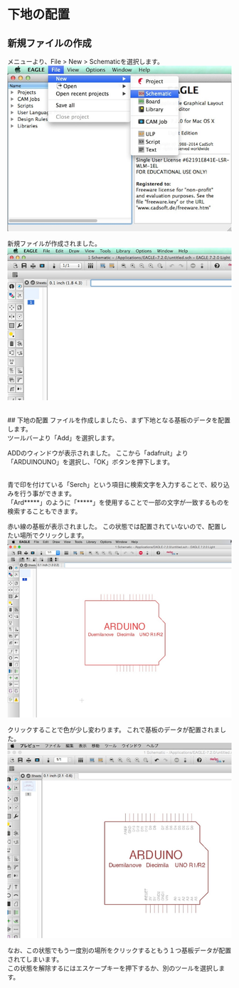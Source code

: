 # 下地の配置

## 新規ファイルの作成
メニューより、File > New > Schematicを選択します。
<br>
![](circuit2-2-01.jpg)

新規ファイルが作成されました。
<br>
![](circuit2-2-02.jpg)

<br>
## 下地の配置
ファイルを作成しましたら、まず下地となる基板のデータを配置します。
<br>
ツールバーより「Add」を選択します。
<br>


ADDのウィンドウが表示されました。
ここから「adafruit」より「ARDUINOUNO」を選択し、「OK」ボタンを押下します。
<br>

<br>
青で印を付けている「Serch」という項目に検索文字を入力することで、絞り込みを行う事ができます。
<br>
「Ard*****」のように「*****」を使用することで一部の文字が一致するものを検索することもできます。

赤い線の基板が表示されました。
この状態では配置されていないので、配置したい場所でクリックします。
<br>
![](circuit2-2-05.jpg)

クリックすることで色が少し変わります。
これで基板のデータが配置されました。
<br>
![](circuit2-2-06.jpg)

なお、この状態でもう一度別の場所をクリックするともう１つ基板データが配置されてしまいます。
<br>
この状態を解除するにはエスケープキーを押下するか、別のツールを選択します。